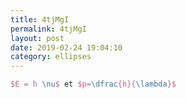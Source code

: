 ```yaml
---
title: 4tjMgI
permalink: 4tjMgI
layout: post
date: 2019-02-24 19:04:10
category: ellipses
---
```


```latex
$E = h \nu$ et $p=\dfrac{h}{\lambda}$
```